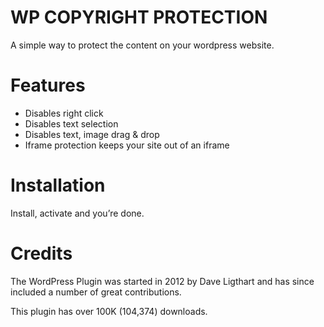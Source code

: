 # WP COPYRIGHT PROTECTION
A simple way to protect the content on your wordpress website.

# Features

- Disables right click
- Disables text selection 
- Disables text, image drag & drop
- Iframe protection keeps your site out of an iframe

# Installation

Install, activate and you’re done.

# Credits
The WordPress Plugin was started in 2012 by Dave Ligthart and has since included a number of great contributions.

This plugin has over 100K (104,374) downloads.
